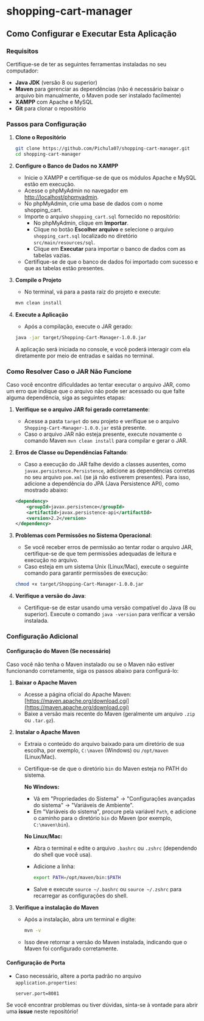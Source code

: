 # shopping-cart-manager

## Como Configurar e Executar Esta Aplicação

### Requisitos

Certifique-se de ter as seguintes ferramentas instaladas no seu computador:

- **Java JDK** (versão 8 ou superior)
- **Maven** para gerenciar as dependências (não é necessário baixar o arquivo bin manualmente, o Maven pode ser instalado facilmente)
- **XAMPP** com Apache e MySQL
- **Git** para clonar o repositório

### Passos para Configuração

1. **Clone o Repositório**

    ```bash
    git clone https://github.com/Pichula07/shopping-cart-manager.git
    cd shopping-cart-manager
    ```

2. **Configure o Banco de Dados no XAMPP**
    - Inicie o XAMPP e certifique-se de que os módulos Apache e MySQL estão em execução.
    - Acesse o phpMyAdmin no navegador em [http://localhost/phpmyadmin](http://localhost/phpmyadmin).
    - No phpMyAdmin, crie uma base de dados com o nome shopping_cart.
    - Importe o arquivo `shopping_cart.sql` fornecido no repositório:
      - No phpMyAdmin, clique em **Importar**.
      - Clique no botão **Escolher arquivo** e selecione o arquivo `shopping_cart.sql` localizado no diretório `src/main/resources/sql`.
      - Clique em **Executar** para importar o banco de dados com as tabelas vazias.
    - Certifique-se de que o banco de dados foi importado com sucesso e que as tabelas estão presentes.

3. **Compile o Projeto**
    - No terminal, vá para a pasta raiz do projeto e execute:

    ```bash
    mvn clean install
    ```

4. **Execute a Aplicação**
    - Após a compilação, execute o JAR gerado:

    ```bash
    java -jar target/Shopping-Cart-Manager-1.0.0.jar
    ```

    A aplicação será iniciada no console, e você poderá interagir com ela diretamente por meio de entradas e saídas no terminal.

### Como Resolver Caso o JAR Não Funcione

Caso você encontre dificuldades ao tentar executar o arquivo JAR, como um erro que indique que o arquivo não pode ser acessado ou que falte alguma dependência, siga as seguintes etapas:

1. **Verifique se o arquivo JAR foi gerado corretamente**:
   - Acesse a pasta `target` do seu projeto e verifique se o arquivo `Shopping-Cart-Manager-1.0.0.jar` está presente.
   - Caso o arquivo JAR não esteja presente, execute novamente o comando Maven `mvn clean install` para compilar e gerar o JAR.

2. **Erros de Classe ou Dependências Faltando**:
   - Caso a execução do JAR falhe devido a classes ausentes, como `javax.persistence.Persistence`, adicione as dependências corretas no seu arquivo `pom.xml` (se já não estiverem presentes). Para isso, adicione a dependência do JPA (Java Persistence API), como mostrado abaixo:

    ```xml
    <dependency>
        <groupId>javax.persistence</groupId>
        <artifactId>javax.persistence-api</artifactId>
        <version>2.2</version>
    </dependency>
    ```

3. **Problemas com Permissões no Sistema Operacional**:
   - Se você receber erros de permissão ao tentar rodar o arquivo JAR, certifique-se de que tem permissões adequadas de leitura e execução no arquivo.
   - Caso esteja em um sistema Unix (Linux/Mac), execute o seguinte comando para garantir permissões de execução:

    ```bash
    chmod +x target/Shopping-Cart-Manager-1.0.0.jar
    ```

4. **Verifique a versão do Java**:
   - Certifique-se de estar usando uma versão compatível do Java (8 ou superior). Execute o comando `java -version` para verificar a versão instalada.

### Configuração Adicional

#### Configuração do Maven (Se necessário)

Caso você não tenha o Maven instalado ou se o Maven não estiver funcionando corretamente, siga os passos abaixo para configurá-lo:

1. **Baixar o Apache Maven**
   - Acesse a página oficial do Apache Maven: [https://maven.apache.org/download.cgi](https://maven.apache.org/download.cgi)
   - Baixe a versão mais recente do Maven (geralmente um arquivo `.zip` ou `.tar.gz`).

2. **Instalar o Apache Maven**
   - Extraia o conteúdo do arquivo baixado para um diretório de sua escolha, por exemplo, `C:\maven` (Windows) ou `/opt/maven` (Linux/Mac).
   - Certifique-se de que o diretório `bin` do Maven esteja no PATH do sistema.
   
     **No Windows:**
     - Vá em "Propriedades do Sistema" -> "Configurações avançadas do sistema" -> "Variáveis de Ambiente".
     - Em "Variáveis do sistema", procure pela variável `Path`, e adicione o caminho para o diretório `bin` do Maven (por exemplo, `C:\maven\bin`).

     **No Linux/Mac:**
     - Abra o terminal e edite o arquivo `.bashrc` ou `.zshrc` (dependendo do shell que você usa).
     - Adicione a linha:

       ```bash
       export PATH=/opt/maven/bin:$PATH
       ```

     - Salve e execute `source ~/.bashrc` ou `source ~/.zshrc` para recarregar as configurações do shell.

3. **Verifique a instalação do Maven**
   - Após a instalação, abra um terminal e digite:

     ```bash
     mvn -v
     ```

   - Isso deve retornar a versão do Maven instalada, indicando que o Maven foi configurado corretamente.

#### Configuração de Porta

- Caso necessário, altere a porta padrão no arquivo `application.properties`:

    ```properties
    server.port=8081
    ```

Se você encontrar problemas ou tiver dúvidas, sinta-se à vontade para abrir uma **issue** neste repositório!
